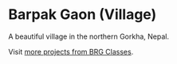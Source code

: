 # Barpak Gaon (Village)

A beautiful village in the northern Gorkha, Nepal.

Visit [more projects from BRG Classes](https://brgclasses.com/projects/).
